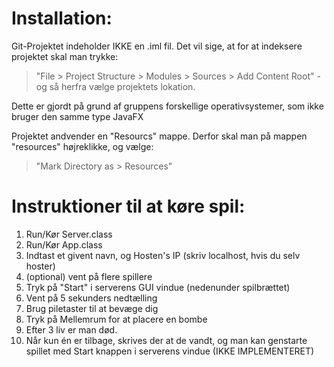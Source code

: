 # Installation:

Git-Projektet indeholder IKKE en .iml fil. Det vil sige, at for at indeksere projektet skal man trykke:
 > "File > Project Structure >  Modules > Sources > Add Content Root" - og så herfra vælge projektets lokation.

Dette er gjordt på grund af gruppens forskellige operativsystemer, som ikke bruger den samme type JavaFX

Projektet andvender en "Resourcs" mappe. Derfor skal man på mappen "resources" højreklikke, og vælge:
 > "Mark Directory as > Resources"


# Instruktioner til at køre spil:

  1. Run/Kør Server.class
  2. Run/Kør App.class
  3. Indtast et givent navn, og Hosten's IP (skriv localhost, hvis du selv hoster)
  4. (optional) vent på flere spillere
  5. Tryk på "Start" i serverens GUI vindue (nedenunder spilbrættet)
  6. Vent på 5 sekunders nedtælling
  7. Brug piletaster til at bevæge dig
  8. Tryk på Mellemrum for at placere en bombe
  9. Efter 3 liv er man død.
  10. Når kun én er tilbage, skrives der at de vandt, og man kan genstarte spillet med Start knappen i serverens vindue (IKKE IMPLEMENTERET)
